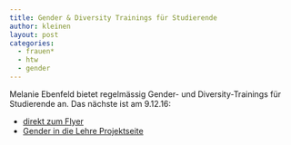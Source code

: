 ```yaml
---
title: Gender & Diversity Trainings für Studierende
author: kleinen
layout: post
categories:
  - frauen*
  - htw
  - gender
---
```

Melanie Ebenfeld bietet regelmässig Gender- und Diversity-Trainings für Studierende
an. Das nächste ist am 9.12.16:

- [direkt zum Flyer](https://www.htw-berlin.de/fileadmin/HTW/Zentral/ZR_VI_-_Frauenfoerderung_und_Gleichstellung/PlakatGenderTraining1216.pdf)
- [Gender in die Lehre Projektseite](https://www.htw-berlin.de/einrichtungen/zentrale-referate/frauenfoerderung-gleichstellung/gender-in-die-lehre/#c8168)
